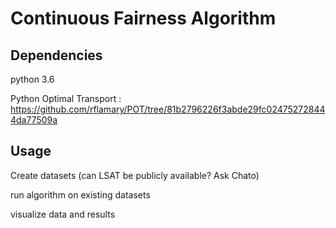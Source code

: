 # Continuous Fairness Algorithm

## Dependencies
python 3.6

Python Optimal Transport : https://github.com/rflamary/POT/tree/81b2796226f3abde29fc024752728444da77509a

## Usage
Create datasets (can LSAT be publicly available? Ask Chato)

run algorithm on existing datasets

visualize data and results

